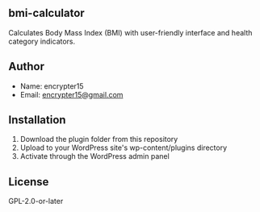 ## bmi-calculator
Calculates Body Mass Index (BMI) with user-friendly interface and health category indicators.

## Author
- Name: encrypter15
- Email: encrypter15@gmail.com

## Installation
1. Download the plugin folder from this repository
2. Upload to your WordPress site's wp-content/plugins directory
3. Activate through the WordPress admin panel

## License
GPL-2.0-or-later
